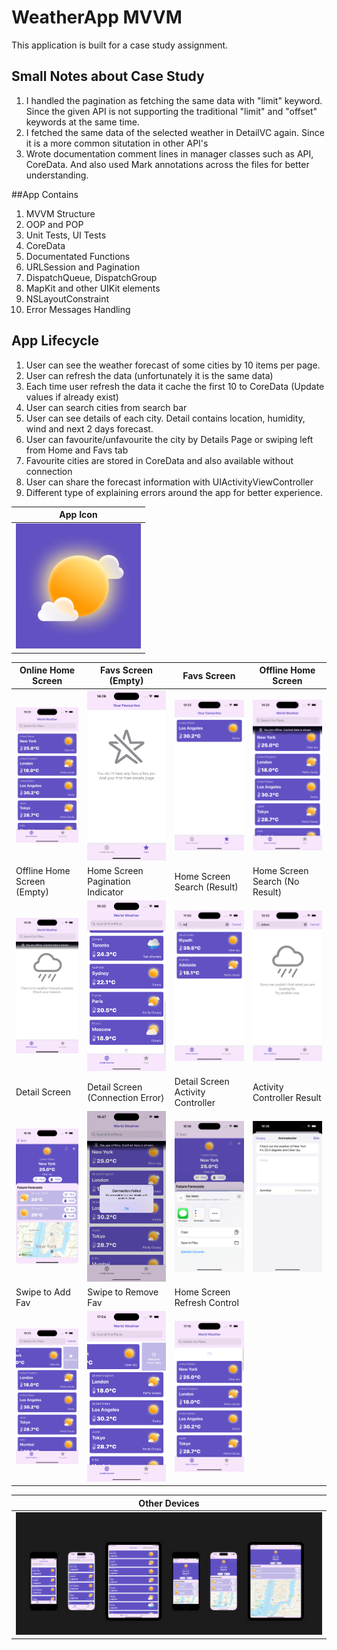 # WeatherApp MVVM
This application is built for a case study assignment.

## Small Notes about Case Study
1. I handled the pagination as fetching the same data with "limit" keyword. Since the given API is not supporting the traditional "limit" and "offset" keywords at the same time.
2. I fetched the same data of the selected weather in DetailVC again. Since it is a more common situtation in other API's
3. Wrote documentation comment lines in manager classes such as API, CoreData. And also used Mark annotations across the files for better understanding.

##App Contains
1. MVVM Structure
2. OOP and POP
3. Unit Tests, UI Tests
4. CoreData
5. Documentated Functions
6. URLSession and Pagination
7. DispatchQueue, DispatchGroup
8. MapKit and other UIKit elements
9. NSLayoutConstraint
10. Error Messages Handling

## App Lifecycle
1. User can see the weather forecast of some cities by 10 items per page.
2. User can refresh the data (unfortunately it is the same data)
3. Each time user refresh the data it cache the first 10 to CoreData (Update values if already exist)
4. User can search cities from search bar
5. User can see details of each city. Detail contains location, humidity, wind and next 2 days forecast.
6. User can favourite/unfavourite the city by Details Page or swiping left from Home and Favs tab
7. Favourite cities are stored in CoreData and also available without connection
8. User can share the forecast information with UIActivityViewController
9. Different type of explaining errors around the app for better experience.

| App Icon |
| -------- |
| <img src="https://github.com/ekenozlu/WeatherApp-MVVM/blob/main/GitImages/AppIcon.png" width="200" alt="App Icon"> |

| Online Home Screen | Favs Screen (Empty) | Favs Screen | Offline Home Screen |
| ------------------ | ------------------- | ----------- | ------------------- |
| ![Online Home Screen](https://github.com/ekenozlu/WeatherApp-MVVM/blob/main/GitImages/home_online.png "Online Home Screen") | ![Favs Screen (Empty)](https://github.com/ekenozlu/WeatherApp-MVVM/blob/main/GitImages/favs_nofavs.png "Favs Screen (Empty)") | ![Favs Screen](https://github.com/ekenozlu/WeatherApp-MVVM/blob/main/GitImages/favs.png "Favs Screen") | ![Offline Home Screen](https://github.com/ekenozlu/WeatherApp-MVVM/blob/main/GitImages/home_offline.png "Offline Home Screen") |
| Offline Home Screen (Empty) | Home Screen Pagination Indicator | Home Screen Search (Result) | Home Screen Search (No Result) |
| ![Offline Home Screen (Empty)](https://github.com/ekenozlu/WeatherApp-MVVM/blob/main/GitImages/home_offline_nocacheddata.png "Offline Home Screen (Empty)") | ![Home Screen Pagination Indicator](https://github.com/ekenozlu/WeatherApp-MVVM/blob/main/GitImages/home_paginationindicator.png "Home Screen Pagination Indicator") | ![Home Screen Search (Result)](https://github.com/ekenozlu/WeatherApp-MVVM/blob/main/GitImages/search_found.png "Home Screen Search (Result)") | ![Home Screen Search (No Result)](https://github.com/ekenozlu/WeatherApp-MVVM/blob/main/GitImages/search_nofound.png "Home Screen Search (No Result)") |
| Detail Screen | Detail Screen (Connection Error) | Detail Screen Activity Controller | Activity Controller Result |
| ![Detail Screen](https://github.com/ekenozlu/WeatherApp-MVVM/blob/main/GitImages/detail.png "Detail Screen") | ![Detail Screen (Connection Error)](https://github.com/ekenozlu/WeatherApp-MVVM/blob/main/GitImages/detail_connectionerror.png "Detail Screen (Connection Error)") | ![Detail Screen Activity Controller](https://github.com/ekenozlu/WeatherApp-MVVM/blob/main/GitImages/detail_activityvc.png "Detail Screen Activity Controller") | ![Activity Controller Result](https://github.com/ekenozlu/WeatherApp-MVVM/blob/main/GitImages/activityvc_result.png "Activity Controller Result") |
| Swipe to Add Fav | Swipe to Remove Fav | Home Screen Refresh Control |
| ![Swipe to Add Fav](https://github.com/ekenozlu/WeatherApp-MVVM/blob/main/GitImages/home_addtofav.png "Swipe to Add Fav") | ![Swipe to Remove Fav](https://github.com/ekenozlu/WeatherApp-MVVM/blob/main/GitImages/home_removefromfav.png "Swipe to Remove Fav") | ![Home Screen Refresh Control](https://github.com/ekenozlu/WeatherApp-MVVM/blob/main/GitImages/home_refreshcontrol.png "Home Screen Refresh Control") |

| Other Devices |
| ------------- |
| <img src="https://github.com/ekenozlu/WeatherApp-MVVM/blob/main/GitImages/all_devices.png" width="1000" alt="Other Devices"> |

